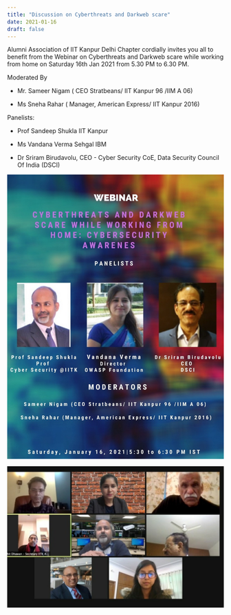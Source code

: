 ```yaml
---
title: "Discussion on Cyberthreats and Darkweb scare"
date: 2021-01-16
draft: false
---
```


Alumni Association of IIT Kanpur Delhi Chapter cordially invites you all to benefit from the Webinar on Cyberthreats and Darkweb scare while working from home on Saturday 16th Jan 2021 from 5.30 PM to 6.30 PM.

Moderated By

* Mr. Sameer Nigam ( CEO Stratbeans/ IIT Kanpur 96 /IIM A 06)

* Ms Sneha Rahar ( Manager, American Express/ IIT Kanpur 2016)

Panelists:

* Prof Sandeep Shukla IIT Kanpur

* Ms Vandana Verma Sehgal IBM

* Dr Sriram Birudavolu, CEO - Cyber Security CoE, Data Security Council Of India (DSCI)


![IITK](/images/iitk_1.jpeg)

![IITK](/images/iitk_2.jpeg)